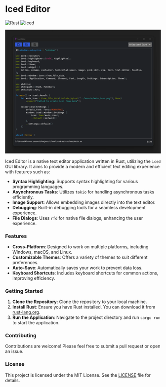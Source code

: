 # Iced Editor

![Rust](https://img.shields.io/badge/Rust-1.77.0-red?style=for-the-badge&logo=rust)
![Iced](https://img.shields.io/badge/Iced-0.12.1-blue?style=for-the-badge&logo=iced)

![Example GIF](./demo/demo.gif)

Iced Editor is a native text editor application written in Rust, utilizing the `iced` GUI library. It aims to provide a modern and efficient text editing experience with features such as:

- **Syntax Highlighting**: Supports syntax highlighting for various programming languages.
- **Asynchronous Tasks**: Utilizes `tokio` for handling asynchronous tasks efficiently.
- **Image Support**: Allows embedding images directly into the text editor.
- **Debugging**: Built-in debugging tools for a seamless development experience.
- **File Dialogs**: Uses `rfd` for native file dialogs, enhancing the user experience.

### Features

- **Cross-Platform**: Designed to work on multiple platforms, including Windows, macOS, and Linux.
- **Customizable Themes**: Offers a variety of themes to suit different preferences.
- **Auto-Save**: Automatically saves your work to prevent data loss.
- **Keyboard Shortcuts**: Includes keyboard shortcuts for common actions, improving efficiency.

### Getting Started

1. **Clone the Repository**: Clone the repository to your local machine.
2. **Install Rust**: Ensure you have Rust installed. You can download it from [rust-lang.org](https://www.rust-lang.org/tools/install).
3. **Run the Application**: Navigate to the project directory and run `cargo run` to start the application.

### Contributing

Contributions are welcome! Please feel free to submit a pull request or open an issue.

### License

This project is licensed under the MIT License. See the [LICENSE](LICENSE) file for details.